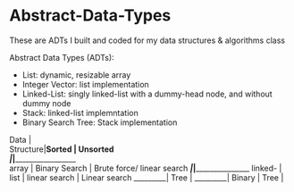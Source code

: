 # Abstract-Data-Types



These are ADTs I built and coded for my data structures & algorithms class

Abstract Data Types (ADTs):

- List: dynamic, resizable array
- Integer Vector: list implementation
- Linked-List: singly linked-list with a dummy-head node, and without dummy node
- Stack: linked-list implemntation
- Binary Search Tree: Stack implementation




Data     |  
Structure|__Sorted         |    Unsorted  
_________|_________________|_______________________       
array    | Binary Search   |  Brute force/ linear search
_________|_________________|_______________________
linked-  |
list     | linear search   | Linear search
_________|
Tree     |
_________|
Binary   |
Tree     |

